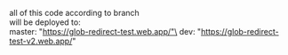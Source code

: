 all of this code according to branch\
will be deployed to:\
master: "https://glob-redirect-test.web.app/"\
dev: "https://glob-redirect-test-v2.web.app/"

